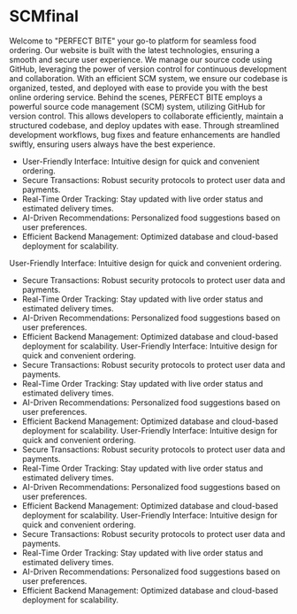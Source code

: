 # SCMfinal
Welcome to "PERFECT BITE" your go-to platform for seamless food ordering. Our website is built with the latest technologies, ensuring a smooth and secure user experience. We manage our source code using GitHub, leveraging the power of version control for continuous development and collaboration. With an efficient SCM system, we ensure our codebase is organized, tested, and deployed with ease to provide you with the best online ordering service.
Behind the scenes, PERFECT BITE employs a powerful source code management (SCM) system, utilizing GitHub for version control. This allows developers to collaborate efficiently, maintain a structured codebase, and deploy updates with ease. Through streamlined development workflows, bug fixes and feature enhancements are handled swiftly, ensuring users always have the best experience.
- User-Friendly Interface: Intuitive design for quick and convenient ordering.
- Secure Transactions: Robust security protocols to protect user data and payments.
- Real-Time Order Tracking: Stay updated with live order status and estimated delivery times.
- AI-Driven Recommendations: Personalized food suggestions based on user preferences.
- Efficient Backend Management: Optimized database and cloud-based deployment for scalability.

 User-Friendly Interface: Intuitive design for quick and convenient ordering.
- Secure Transactions: Robust security protocols to protect user data and payments.
- Real-Time Order Tracking: Stay updated with live order status and estimated delivery times.
- AI-Driven Recommendations: Personalized food suggestions based on user preferences.
- Efficient Backend Management: Optimized database and cloud-based deployment for scalability.
 User-Friendly Interface: Intuitive design for quick and convenient ordering.
- Secure Transactions: Robust security protocols to protect user data and payments.
- Real-Time Order Tracking: Stay updated with live order status and estimated delivery times.
- AI-Driven Recommendations: Personalized food suggestions based on user preferences.
- Efficient Backend Management: Optimized database and cloud-based deployment for scalability.
 User-Friendly Interface: Intuitive design for quick and convenient ordering.
- Secure Transactions: Robust security protocols to protect user data and payments.
- Real-Time Order Tracking: Stay updated with live order status and estimated delivery times.
- AI-Driven Recommendations: Personalized food suggestions based on user preferences.
- Efficient Backend Management: Optimized database and cloud-based deployment for scalability.
 User-Friendly Interface: Intuitive design for quick and convenient ordering.
- Secure Transactions: Robust security protocols to protect user data and payments.
- Real-Time Order Tracking: Stay updated with live order status and estimated delivery times.
- AI-Driven Recommendations: Personalized food suggestions based on user preferences.
- Efficient Backend Management: Optimized database and cloud-based deployment for scalability.




